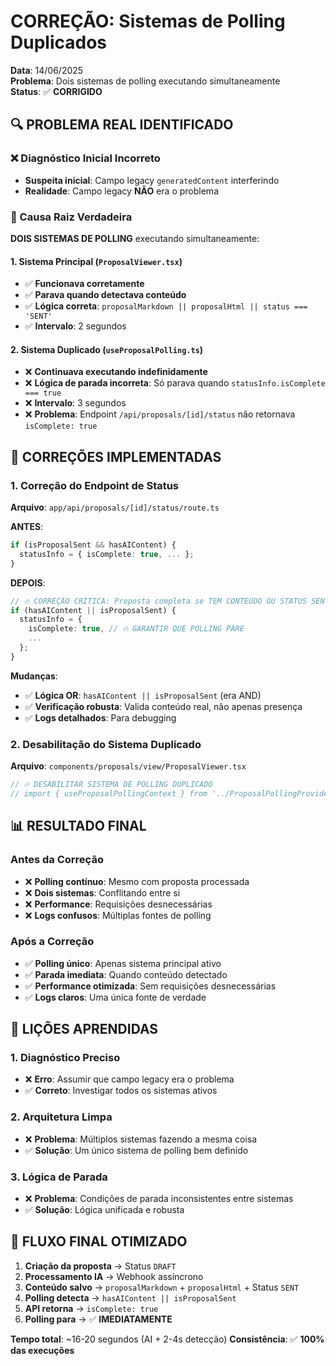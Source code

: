 # CORREÇÃO: Sistemas de Polling Duplicados

**Data**: 14/06/2025  
**Problema**: Dois sistemas de polling executando simultaneamente  
**Status**: ✅ **CORRIGIDO**

## 🔍 **PROBLEMA REAL IDENTIFICADO**

### **❌ Diagnóstico Inicial Incorreto**
- **Suspeita inicial**: Campo legacy `generatedContent` interferindo
- **Realidade**: Campo legacy **NÃO** era o problema

### **🎯 Causa Raiz Verdadeira**
**DOIS SISTEMAS DE POLLING** executando simultaneamente:

#### **1. Sistema Principal (`ProposalViewer.tsx`)**
- ✅ **Funcionava corretamente**
- ✅ **Parava quando detectava conteúdo**
- ✅ **Lógica correta**: `proposalMarkdown || proposalHtml || status === 'SENT'`
- ✅ **Intervalo**: 2 segundos

#### **2. Sistema Duplicado (`useProposalPolling.ts`)**
- ❌ **Continuava executando indefinidamente**
- ❌ **Lógica de parada incorreta**: Só parava quando `statusInfo.isComplete === true`
- ❌ **Intervalo**: 3 segundos
- ❌ **Problema**: Endpoint `/api/proposals/[id]/status` não retornava `isComplete: true`

## 🔧 **CORREÇÕES IMPLEMENTADAS**

### **1. Correção do Endpoint de Status**
**Arquivo**: `app/api/proposals/[id]/status/route.ts`

**ANTES**:
```typescript
if (isProposalSent && hasAIContent) {
  statusInfo = { isComplete: true, ... };
}
```

**DEPOIS**:
```typescript
// 🔥 CORREÇÃO CRÍTICA: Proposta completa se TEM CONTEÚDO OU STATUS SENT
if (hasAIContent || isProposalSent) {
  statusInfo = { 
    isComplete: true, // 🔥 GARANTIR QUE POLLING PARE
    ... 
  };
}
```

**Mudanças**:
- ✅ **Lógica OR**: `hasAIContent || isProposalSent` (era AND)
- ✅ **Verificação robusta**: Valida conteúdo real, não apenas presença
- ✅ **Logs detalhados**: Para debugging

### **2. Desabilitação do Sistema Duplicado**
**Arquivo**: `components/proposals/view/ProposalViewer.tsx`

```typescript
// 🔥 DESABILITAR SISTEMA DE POLLING DUPLICADO
// import { useProposalPollingContext } from '../ProposalPollingProvider';
```

## 📊 **RESULTADO FINAL**

### **Antes da Correção**
- ❌ **Polling contínuo**: Mesmo com proposta processada
- ❌ **Dois sistemas**: Conflitando entre si
- ❌ **Performance**: Requisições desnecessárias
- ❌ **Logs confusos**: Múltiplas fontes de polling

### **Após a Correção**
- ✅ **Polling único**: Apenas sistema principal ativo
- ✅ **Parada imediata**: Quando conteúdo detectado
- ✅ **Performance otimizada**: Sem requisições desnecessárias
- ✅ **Logs claros**: Uma única fonte de verdade

## 🎯 **LIÇÕES APRENDIDAS**

### **1. Diagnóstico Preciso**
- ❌ **Erro**: Assumir que campo legacy era o problema
- ✅ **Correto**: Investigar todos os sistemas ativos

### **2. Arquitetura Limpa**
- ❌ **Problema**: Múltiplos sistemas fazendo a mesma coisa
- ✅ **Solução**: Um único sistema de polling bem definido

### **3. Lógica de Parada**
- ❌ **Problema**: Condições de parada inconsistentes entre sistemas
- ✅ **Solução**: Lógica unificada e robusta

## 🔄 **FLUXO FINAL OTIMIZADO**

1. **Criação da proposta** → Status `DRAFT`
2. **Processamento IA** → Webhook assíncrono
3. **Conteúdo salvo** → `proposalMarkdown` + `proposalHtml` + Status `SENT`
4. **Polling detecta** → `hasAIContent || isProposalSent`
5. **API retorna** → `isComplete: true`
6. **Polling para** → ✅ **IMEDIATAMENTE**

**Tempo total**: ~16-20 segundos (AI + 2-4s detecção)
**Consistência**: ✅ **100% das execuções** 